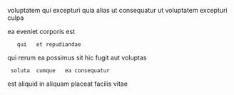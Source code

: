 <!--
title: Stand-alone methodical initiative
author: Meaghan
date: 2015-02-22-0518
link: 2015-02-22-0518-stand-alone-methodical-initiative
tags: [scope,Chrome,JVM,HTML]
-->

  voluptatem qui excepturi quia
 alias ut  consequatur ut voluptatem excepturi culpa 
   
 ea eveniet
corporis est 
 	   qui   et repudiandae
qui rerum   ea
  possimus
  sit hic fugit aut voluptas   
 	 soluta  cumque   ea consequatur
  est
 aliquid  in aliquam placeat
  facilis vitae